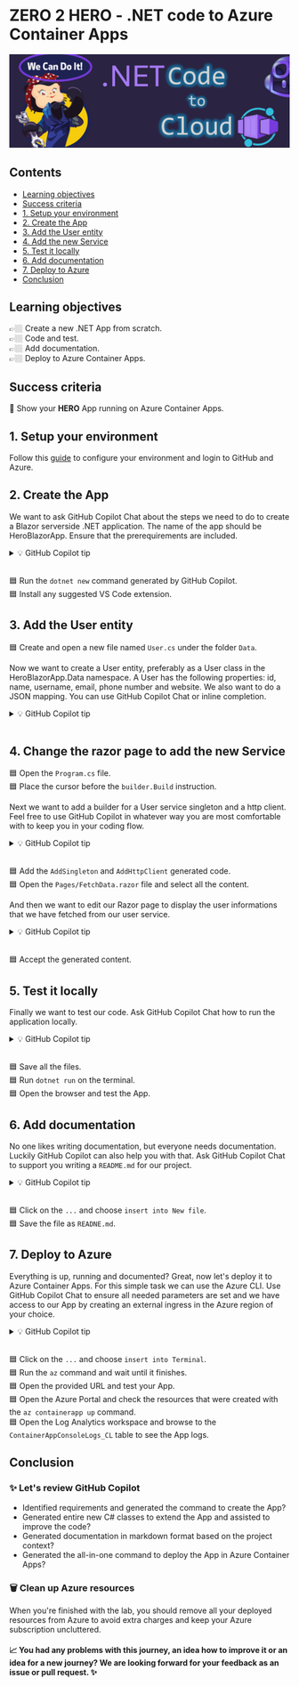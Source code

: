 # ZERO 2 HERO - .NET code to Azure Container Apps

![image](../../media/banners/dotnet-to-aca.PNG)

## Contents
- [Learning objectives](#learning-objectives)
- [Success criteria](#success-criteria)
- [1. Setup your environment](#1-setup-your-environment)
- [2. Create the App](#2-create-the-app)
- [3. Add the User entity](#3-add-the-user-entity)
- [4. Add the new Service](#4-add-the-new-service)
- [5. Test it locally](#5-test-it-locally)
- [6. Add documentation](#6-add-documentation)
- [7. Deploy to Azure](#7-deploy-to-azure)
- [Conclusion](#conclusion)

## Learning objectives

👉🏼 Create a new .NET App from scratch.  
👉🏼 Code and test.  
👉🏼 Add documentation.  
👉🏼 Deploy to Azure Container Apps.  

## Success criteria

🎯 Show your **HERO** App running on Azure Container Apps.

## 1. Setup your environment

Follow this [guide](../setup/) to configure your environment and login to GitHub and Azure.

## 2. Create the App

We want to ask GitHub Copilot Chat about the steps we need to do to create a Blazor serverside .NET application. The name of the app should be HeroBlazorApp. Ensure that the prerequirements are included.

<details>
<summary>💡 GitHub Copilot tip</summary>

> [<img src="../../media/copilot/chat-view.svg" alt="You can access the Chat view via the Activity Bar or by pressing Ctrl+Alt+I" width="250"/>](https://code.visualstudio.com/docs/copilot/copilot-chat#_chat-view)
> 
> `steps to create a .NET blazor server app called HeroBlazorApp in the terminal and include pre-requirements`
</details>
<br/>  

🟦 Run the `dotnet new` command generated by GitHub Copilot.  
🟦 Install any suggested VS Code extension.  

## 3. Add the User entity

🟦 Create and open a new file named `User.cs` under the folder `Data`.  

Now we want to create a User entity, preferably as a User class in the HeroBlazorApp.Data namespace. A User has the following properties: id, name, username, email, phone number and website. We also want to do a JSON mapping. You can use GitHub Copilot Chat or inline completion.

<details>
<summary>💡 GitHub Copilot tip</summary>

> [<img src="../../media/copilot/inline-chat.svg" alt="You can press Ctrl+I on your keyboard to bring up Copilot inline chat" width="250"/>](https://code.visualstudio.com/docs/copilot/copilot-chat#_inline-chat)
> 
> `create a User class in the HeroBlazorApp.Data namespace with id, name, username, email, phone and website properties and json mapping`
</details>
<br/>  

## 4. Change the razor page to add the new Service

🟦 Open the `Program.cs` file.  
🟦 Place the cursor before the `builder.Build` instruction.  

Next we want to add a builder for a User service singleton and a http client. Feel free to use GitHub Copilot in whatever way you are most comfortable with to keep you in your coding flow.

<details>
<summary>💡 GitHub Copilot tip</summary>

> [<img src="../../media/copilot/inline-chat.svg" alt="You can press Ctrl+I on your keyboard to bring up Copilot inline chat" width="250"/>](https://code.visualstudio.com/docs/copilot/copilot-chat#_inline-chat)
> 
> `add builder for user service singleton and http client`
</details>
<br/>  

🟦 Add the `AddSingleton` and `AddHttpClient` generated code.  
🟦 Open the `Pages/FetchData.razor` file and select all the content.  

And then we want to edit our Razor page to display the user informations that we have fetched from our user service.

<details>
<summary>💡 GitHub Copilot tip</summary>

> [<img src="../../media/copilot/inline-chat.svg" alt="You can press Ctrl+I on your keyboard to bring up Copilot inline chat" width="250"/>](https://code.visualstudio.com/docs/copilot/copilot-chat#_inline-chat)
> 
> `change this razor page with the router /fetchdata that display user information from the user service`
</details>
<br/>  

🟦 Accept the generated content.  

## 5. Test it locally

Finally we want to test our code. Ask GitHub Copilot Chat how to run the application locally.

<details>
<summary>💡 GitHub Copilot tip</summary>

> [<img src="../../media/copilot/chat-view.svg" alt="You can access the Chat view via the Activity Bar or by pressing Ctrl+Alt+I" width="250"/>](https://code.visualstudio.com/docs/copilot/copilot-chat#_chat-view)
> 
> `run my app`
</details>
<br/>  

🟦 Save all the files.  
🟦 Run `dotnet run` on the terminal.  
🟦 Open the browser and test the App.  

## 6. Add documentation

No one likes writing documentation, but everyone needs documentation. Luckily GitHub Copilot can also help you with that. Ask GitHub Copilot Chat to support you writing a `README.md` for our project.

<details>
<summary>💡 GitHub Copilot tip</summary>

> [<img src="../../media/copilot/chat-view.svg" alt="You can access the Chat view via the Activity Bar or by pressing Ctrl+Alt+I" width="250"/>](https://code.visualstudio.com/docs/copilot/copilot-chat#_chat-view)
> 
> `create a readme file in markdown format for this project`
</details>
<br/>  

🟦 Click on the `...` and choose `insert into New file`.  
🟦 Save the file as `READNE.md`.  

## 7. Deploy to Azure

Everything is up, running and documented? Great, now let's deploy it to Azure Container Apps. For this simple task we can use the Azure CLI. Use GitHub Copilot Chat to ensure all needed parameters are set and we have access to our App by creating an external ingress in the Azure region of your choice.

<details>
<summary>💡 GitHub Copilot tip</summary>

> [<img src="../../media/copilot/chat-view.svg" alt="You can access the Chat view via the Activity Bar or by pressing Ctrl+Alt+I" width="250"/>](https://code.visualstudio.com/docs/copilot/copilot-chat#_chat-view)
> 
> `use the az containerapp up command to deploy my app named heroblazorapp with external ingress on an environment named heroenv, a resource group named zero2hero-blazor located in west europe with the source parameter as "."`
</details>
<br/>  

🟦 Click on the `...` and choose `insert into Terminal`.  
🟦 Run the `az` command and wait until it finishes.  
🟦 Open the provided URL and test your App.  
🟦 Open the Azure Portal and check the resources that were created with the `az containerapp up` command.  
🟦 Open the Log Analytics workspace and browse to the `ContainerAppConsoleLogs_CL` table to see the App logs.  

## Conclusion

### ✨ Let's review GitHub Copilot

- Identified requirements and generated the command to create the App?  
- Generated entire new C# classes to extend the App and assisted to improve the code?  
- Generated documentation in markdown format based on the project context?  
- Generated the all-in-one command to deploy the App in Azure Container Apps?  

### 🗑️ Clean up Azure resources

When you're finished with the lab, you should remove all your deployed resources from Azure to avoid extra charges and keep your Azure subscription uncluttered.

#### 📈 You had any problems with this journey, an idea how to improve it or an idea for a new journey? We are looking forward for your feedback as an issue or pull request. ✨